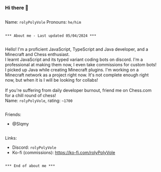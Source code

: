 ### Hi there 👋
##
Name: `rolyPolyVole`
Pronouns: `he/him`
##
`*** About me - Last updated 05/04/2024 ***`
##
Hello! I'm a proficient JavaScript, TypeScript and Java developer, and a Minecraft and Chess enthusiast.  <br>
I learnt JavaScript and its typed variant coding bots on discord. I'm a professional at making them now, I even take commissions for custom bots!  <br>
I picked up Java while creating Minecraft plugins. I'm working on a Minecraft network as a project right now. It's not complete enough right now, but when it is I will be looking for collabs!  <br>
  <br>
If you're suffering from daily developer burnout, friend me on Chess.com for a chill round of chess!  <br>
Name: `rolyPolyVole`, rating: `~1700`
##
Friends:
- @Slqmy
##
Links:
- Discord: `rolyPolyVole`
- Ko-fi (commissions): https://ko-fi.com/rolyPolyVole
##
`*** End of about me ***`
